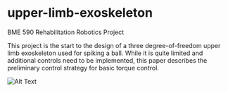 # upper-limb-exoskeleton
BME 590 Rehabilitation Robotics Project

This project is the start to the design of a three degree-of-freedom upper limb exoskeleton used for spiking a ball.  While it is quite limited and additional controls need to be implemented, this paper describes the preliminary control strategy for basic torque control.

![Alt Text](https://github.com/awkyu/upper-limb-exoskeleton/awkyu_arm_taus.gif)
